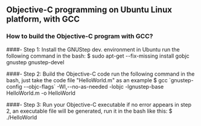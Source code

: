 ## Objective-C programming on Ubuntu Linux platform, with GCC

### How to build the Objective-C program with GCC?

####- Step 1: Install the GNUStep dev. environment in Ubuntu
run the following command in the bash: 
$ sudo apt-get --fix-missing install gobjc gnustep gnustep-devel

####- Step 2: Build the Objective-C code
run the following command in the bash, just take the code file "HelloWorld.m" as an example
$ gcc \`gnustep-config \--objc-flags` -Wl,\--no-as-needed -lobjc -lgnustep-base HelloWorld.m -o HelloWorld

####- Step 3: Run your Objective-C executable
if no error appears in step 2, an executable file will be generated, run it in the bash like this:
$ ./HelloWorld
